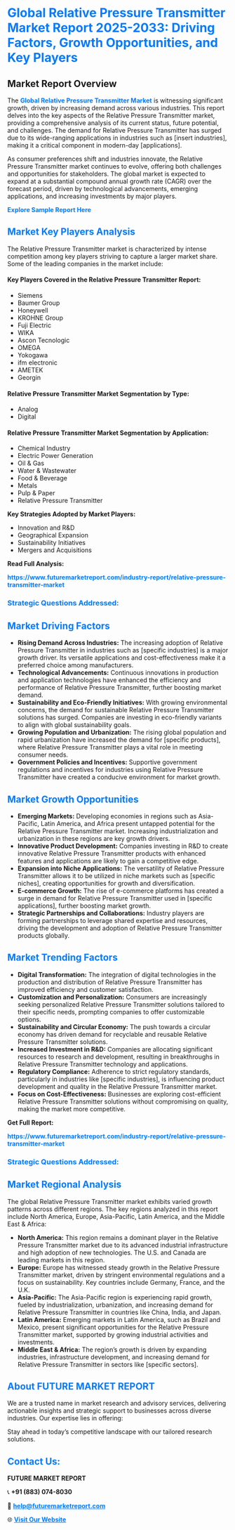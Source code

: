 <h1 style="color: #007BFF;">Global Relative Pressure Transmitter Market Report 2025-2033: Driving Factors, Growth Opportunities, and Key Players</h1>

<section id="overview">
<h2>Market Report Overview</h2>
<p>The <a href="https://www.futuremarketreport.com/industry-report/relative-pressure-transmitter-market" style="color: #007BFF; text-decoration: none;"><strong>Global Relative Pressure Transmitter Market</strong></a> is witnessing significant growth, driven by increasing demand across various industries. This report delves into the key aspects of the Relative Pressure Transmitter market, providing a comprehensive analysis of its current status, future potential, and challenges. The demand for Relative Pressure Transmitter has surged due to its wide-ranging applications in industries such as [insert industries], making it a critical component in modern-day [applications].</p>
<p>As consumer preferences shift and industries innovate, the Relative Pressure Transmitter market continues to evolve, offering both challenges and opportunities for stakeholders. The global market is expected to expand at a substantial compound annual growth rate (CAGR) over the forecast period, driven by technological advancements, emerging applications, and increasing investments by major players.</p>
</section>

<section id="overview">
<p><a href="https://www.futuremarketreport.com/request-sample/reportId=128159" style="color: #007BFF; text-decoration: none;"><strong>Explore Sample Report Here</strong></a></p>
</section>

<section id="key-players">
<h2 style="color: #007BFF;">Market Key Players Analysis</h2>
<p>The Relative Pressure Transmitter market is characterized by intense competition among key players striving to capture a larger market share. Some of the leading companies in the market include:</p>
<h4>Key Players Covered in the Relative Pressure Transmitter Report:</h4>
<ul><li>Siemens</li><li>Baumer Group</li><li>Honeywell</li><li>KROHNE Group</li><li>Fuji Electric</li><li>WIKA</li><li>Ascon Tecnologic</li><li>OMEGA</li><li>Yokogawa</li><li>ifm electronic</li><li>AMETEK</li><li>Georgin</li></ul>
<h4>Relative Pressure Transmitter Market Segmentation by Type:</h4>
<ul><li>Analog</li><li>Digital</li></ul>

<h4>Relative Pressure Transmitter Market Segmentation by Application:</h4>
<ul><li>Chemical Industry</li><li>Electric Power Generation</li><li>Oil &amp; Gas</li><li>Water &amp; Wastewater</li><li>Food &amp; Beverage</li><li>Metals</li><li>Pulp &amp; Paper</li><li>Relative Pressure Transmitter</li></ul>
<p><strong>Key Strategies Adopted by Market Players:</strong></p>
<ul>
<li>Innovation and R&D</li>
<li>Geographical Expansion</li>
<li>Sustainability Initiatives</li>
<li>Mergers and Acquisitions</li>
</ul>
</section>

<section>
<p><strong>Read Full Analysis: </strong></p><a href="https://www.futuremarketreport.com/industry-report/relative-pressure-transmitter-market" style="color: #007BFF; text-decoration: none;"><strong>https://www.futuremarketreport.com/industry-report/relative-pressure-transmitter-market</strong></a>
<h3 style="color: #007BFF;">Strategic Questions Addressed:</h3>
</section>

<section id="driving-factors">
<h2 style="color: #007BFF;">Market Driving Factors</h2>
<ul>
<li><strong>Rising Demand Across Industries:</strong> The increasing adoption of Relative Pressure Transmitter in industries such as [specific industries] is a major growth driver. Its versatile applications and cost-effectiveness make it a preferred choice among manufacturers.</li>
<li><strong>Technological Advancements:</strong> Continuous innovations in production and application technologies have enhanced the efficiency and performance of Relative Pressure Transmitter, further boosting market demand.</li>
<li><strong>Sustainability and Eco-Friendly Initiatives:</strong> With growing environmental concerns, the demand for sustainable Relative Pressure Transmitter solutions has surged. Companies are investing in eco-friendly variants to align with global sustainability goals.</li>
<li><strong>Growing Population and Urbanization:</strong> The rising global population and rapid urbanization have increased the demand for [specific products], where Relative Pressure Transmitter plays a vital role in meeting consumer needs.</li>
<li><strong>Government Policies and Incentives:</strong> Supportive government regulations and incentives for industries using Relative Pressure Transmitter have created a conducive environment for market growth.</li>
</ul>
</section>

<section id="growth-opportunities">
<h2 style="color: #007BFF;">Market Growth Opportunities</h2>
<ul>
<li><strong>Emerging Markets:</strong> Developing economies in regions such as Asia-Pacific, Latin America, and Africa present untapped potential for the Relative Pressure Transmitter market. Increasing industrialization and urbanization in these regions are key growth drivers.</li>
<li><strong>Innovative Product Development:</strong> Companies investing in R&D to create innovative Relative Pressure Transmitter products with enhanced features and applications are likely to gain a competitive edge.</li>
<li><strong>Expansion into Niche Applications:</strong> The versatility of Relative Pressure Transmitter allows it to be utilized in niche markets such as [specific niches], creating opportunities for growth and diversification.</li>
<li><strong>E-commerce Growth:</strong> The rise of e-commerce platforms has created a surge in demand for Relative Pressure Transmitter used in [specific applications], further boosting market growth.</li>
<li><strong>Strategic Partnerships and Collaborations:</strong> Industry players are forming partnerships to leverage shared expertise and resources, driving the development and adoption of Relative Pressure Transmitter products globally.</li>
</ul>
</section>

<section id="trending-factors">
<h2 style="color: #007BFF;">Market Trending Factors</h2>
<ul>
<li><strong>Digital Transformation:</strong> The integration of digital technologies in the production and distribution of Relative Pressure Transmitter has improved efficiency and customer satisfaction.</li>
<li><strong>Customization and Personalization:</strong> Consumers are increasingly seeking personalized Relative Pressure Transmitter solutions tailored to their specific needs, prompting companies to offer customizable options.</li>
<li><strong>Sustainability and Circular Economy:</strong> The push towards a circular economy has driven demand for recyclable and reusable Relative Pressure Transmitter solutions.</li>
<li><strong>Increased Investment in R&D:</strong> Companies are allocating significant resources to research and development, resulting in breakthroughs in Relative Pressure Transmitter technology and applications.</li>
<li><strong>Regulatory Compliance:</strong> Adherence to strict regulatory standards, particularly in industries like [specific industries], is influencing product development and quality in the Relative Pressure Transmitter market.</li>
<li><strong>Focus on Cost-Effectiveness:</strong> Businesses are exploring cost-efficient Relative Pressure Transmitter solutions without compromising on quality, making the market more competitive.</li>
</ul>
</section>

<section>
<p><strong>Get Full Report: </strong></p><a href="https://www.futuremarketreport.com/industry-report/relative-pressure-transmitter-market" style="color: #007BFF; text-decoration: none;"><strong>https://www.futuremarketreport.com/industry-report/relative-pressure-transmitter-market</strong></a>
<h3 style="color: #007BFF;">Strategic Questions Addressed:</h3>
</section>


<section id="regional-analysis">
<h2 style="color: #007BFF;">Market Regional Analysis</h2>
<p>The global Relative Pressure Transmitter market exhibits varied growth patterns across different regions. The key regions analyzed in this report include North America, Europe, Asia-Pacific, Latin America, and the Middle East & Africa:</p>
<ul>
<li><strong>North America:</strong> This region remains a dominant player in the Relative Pressure Transmitter market due to its advanced industrial infrastructure and high adoption of new technologies. The U.S. and Canada are leading markets in this region.</li>
<li><strong>Europe:</strong> Europe has witnessed steady growth in the Relative Pressure Transmitter market, driven by stringent environmental regulations and a focus on sustainability. Key countries include Germany, France, and the U.K.</li>
<li><strong>Asia-Pacific:</strong> The Asia-Pacific region is experiencing rapid growth, fueled by industrialization, urbanization, and increasing demand for Relative Pressure Transmitter in countries like China, India, and Japan.</li>
<li><strong>Latin America:</strong> Emerging markets in Latin America, such as Brazil and Mexico, present significant opportunities for the Relative Pressure Transmitter market, supported by growing industrial activities and investments.</li>
<li><strong>Middle East & Africa:</strong> The region’s growth is driven by expanding industries, infrastructure development, and increasing demand for Relative Pressure Transmitter in sectors like [specific sectors].</li>
</ul>
</section>

<footer>
<h2 style="color: #007BFF;">About FUTURE MARKET REPORT</h2>
<p>We are a trusted name in market research and advisory services, delivering actionable insights and strategic support to businesses across diverse industries. Our expertise lies in offering:</p>

<p>Stay ahead in today’s competitive landscape with our tailored research solutions.</p>

<h2 style="color: #007BFF;">Contact Us:</h2>
<p><strong>FUTURE MARKET REPORT</strong></p>
<p>📞 <strong>+91 (883) 074-8030</strong></p>
<p>📧 <strong><a href="mailto:help@futuremarketreport.com" style="color: #007BFF;">help@futuremarketreport.com</a></strong></p>
<p>🌐 <strong><a href="https://www.futuremarketreport.com/" style="color: #007BFF;">Visit Our Website</a></strong></p>
</footer>